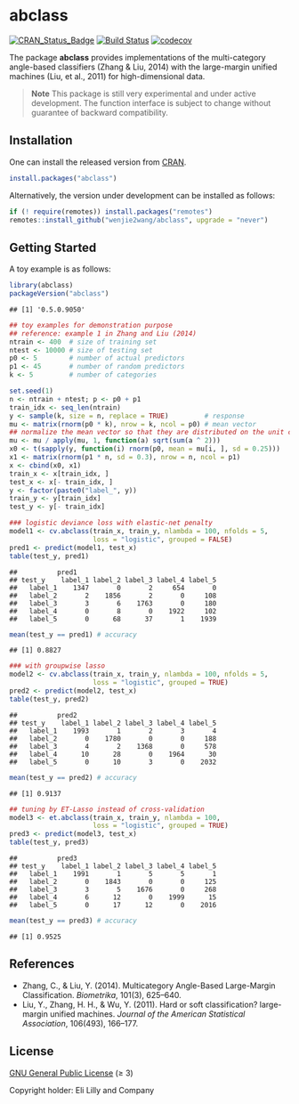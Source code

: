 abclass
================

[![CRAN_Status_Badge](https://www.r-pkg.org/badges/version/abclass)](https://CRAN.R-project.org/package=abclass)
[![Build
Status](https://github.com/wenjie2wang/abclass/workflows/R-CMD-check/badge.svg)](https://github.com/wenjie2wang/abclass/actions)
[![codecov](https://codecov.io/gh/wenjie2wang/abclass/branch/main/graph/badge.svg)](https://app.codecov.io/gh/wenjie2wang/abclass)

The package **abclass** provides implementations of the multi-category
angle-based classifiers (Zhang & Liu, 2014) with the large-margin
unified machines (Liu, et al., 2011) for high-dimensional data.

> **Note** This package is still very experimental and under active
> development. The function interface is subject to change without
> guarantee of backward compatibility.

## Installation

One can install the released version from
[CRAN](https://CRAN.R-project.org/package=abclass).

``` r
install.packages("abclass")
```

Alternatively, the version under development can be installed as
follows:

``` r
if (! require(remotes)) install.packages("remotes")
remotes::install_github("wenjie2wang/abclass", upgrade = "never")
```

## Getting Started

A toy example is as follows:

``` r
library(abclass)
packageVersion("abclass")
```

    ## [1] '0.5.0.9050'

``` r
## toy examples for demonstration purpose
## reference: example 1 in Zhang and Liu (2014)
ntrain <- 400  # size of training set
ntest <- 10000 # size of testing set
p0 <- 5        # number of actual predictors
p1 <- 45       # number of random predictors
k <- 5         # number of categories

set.seed(1)
n <- ntrain + ntest; p <- p0 + p1
train_idx <- seq_len(ntrain)
y <- sample(k, size = n, replace = TRUE)         # response
mu <- matrix(rnorm(p0 * k), nrow = k, ncol = p0) # mean vector
## normalize the mean vector so that they are distributed on the unit circle
mu <- mu / apply(mu, 1, function(a) sqrt(sum(a ^ 2)))
x0 <- t(sapply(y, function(i) rnorm(p0, mean = mu[i, ], sd = 0.25)))
x1 <- matrix(rnorm(p1 * n, sd = 0.3), nrow = n, ncol = p1)
x <- cbind(x0, x1)
train_x <- x[train_idx, ]
test_x <- x[- train_idx, ]
y <- factor(paste0("label_", y))
train_y <- y[train_idx]
test_y <- y[- train_idx]

### logistic deviance loss with elastic-net penalty
model1 <- cv.abclass(train_x, train_y, nlambda = 100, nfolds = 5,
                     loss = "logistic", grouped = FALSE)
pred1 <- predict(model1, test_x)
table(test_y, pred1)
```

    ##          pred1
    ## test_y    label_1 label_2 label_3 label_4 label_5
    ##   label_1    1347       0       2     654       0
    ##   label_2       2    1856       2       0     108
    ##   label_3       3       6    1763       0     180
    ##   label_4       0       8       0    1922     102
    ##   label_5       0      68      37       1    1939

``` r
mean(test_y == pred1) # accuracy
```

    ## [1] 0.8827

``` r
### with groupwise lasso
model2 <- cv.abclass(train_x, train_y, nlambda = 100, nfolds = 5,
                     loss = "logistic", grouped = TRUE)
pred2 <- predict(model2, test_x)
table(test_y, pred2)
```

    ##          pred2
    ## test_y    label_1 label_2 label_3 label_4 label_5
    ##   label_1    1993       1       2       3       4
    ##   label_2       0    1780       0       0     188
    ##   label_3       4       2    1368       0     578
    ##   label_4      10      28       0    1964      30
    ##   label_5       0      10       3       0    2032

``` r
mean(test_y == pred2) # accuracy
```

    ## [1] 0.9137

``` r
## tuning by ET-Lasso instead of cross-validation
model3 <- et.abclass(train_x, train_y, nlambda = 100,
                     loss = "logistic", grouped = TRUE)
pred3 <- predict(model3, test_x)
table(test_y, pred3)
```

    ##          pred3
    ## test_y    label_1 label_2 label_3 label_4 label_5
    ##   label_1    1991       1       5       5       1
    ##   label_2       0    1843       0       0     125
    ##   label_3       3       5    1676       0     268
    ##   label_4       6      12       0    1999      15
    ##   label_5       0      17      12       0    2016

``` r
mean(test_y == pred3) # accuracy
```

    ## [1] 0.9525

## References

- Zhang, C., & Liu, Y. (2014). Multicategory Angle-Based Large-Margin
  Classification. *Biometrika*, 101(3), 625–640.
- Liu, Y., Zhang, H. H., & Wu, Y. (2011). Hard or soft classification?
  large-margin unified machines. *Journal of the American Statistical
  Association*, 106(493), 166–177.

## License

[GNU General Public License](https://www.gnu.org/licenses/) (≥ 3)

Copyright holder: Eli Lilly and Company
